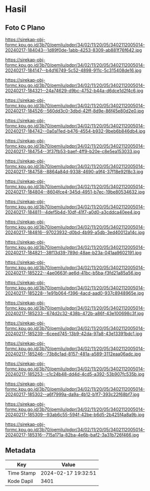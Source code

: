 # Hasil

## Foto C Plano

https://sirekap-obj-formc.kpu.go.id/3b70/pemilu/pdpr/34/02/11/20/05/3402112005014-20240217-184043--1d89f0de-1abb-4253-8309-ab881f76f642.jpg

https://sirekap-obj-formc.kpu.go.id/3b70/pemilu/pdpr/34/02/11/20/05/3402112005014-20240217-184147--b4d16749-5c52-4898-911c-5c315408de16.jpg

https://sirekap-obj-formc.kpu.go.id/3b70/pemilu/pdpr/34/02/11/20/05/3402112005014-20240217-184321--24a74629-d9bc-4752-b44a-d6dce1d2f4c6.jpg

https://sirekap-obj-formc.kpu.go.id/3b70/pemilu/pdpr/34/02/11/20/05/3402112005014-20240217-184526--560dd3c0-3dbd-42ff-8d9e-86f45e80d2e0.jpg

https://sirekap-obj-formc.kpu.go.id/3b70/pemilu/pdpr/34/02/11/20/05/3402112005014-20240217-184742--0a0a11ed-b476-4554-b932-9beb6b846db4.jpg

https://sirekap-obj-formc.kpu.go.id/3b70/pemilu/pdpr/34/02/11/20/05/3402112005014-20240217-184754--3f37fb53-baef-4ff9-b20e-c8e5ea153033.jpg

https://sirekap-obj-formc.kpu.go.id/3b70/pemilu/pdpr/34/02/11/20/05/3402112005014-20240217-184758--8864a84d-9338-4690-a9f4-37f18e92f8c3.jpg

https://sirekap-obj-formc.kpu.go.id/3b70/pemilu/pdpr/34/02/11/20/05/3402112005014-20240217-184804--8604fce4-345d-4951-b7ec-19be80534632.jpg

https://sirekap-obj-formc.kpu.go.id/3b70/pemilu/pdpr/34/02/11/20/05/3402112005014-20240217-184811--4def5b4d-10df-41f7-a0d0-a3cddca40ee4.jpg

https://sirekap-obj-formc.kpu.go.id/3b70/pemilu/pdpr/34/02/11/20/05/3402112005014-20240217-184816--97023932-d0bd-4b99-a5db-3ed40012a14c.jpg

https://sirekap-obj-formc.kpu.go.id/3b70/pemilu/pdpr/34/02/11/20/05/3402112005014-20240217-184821--38f13d39-789d-48ae-b23a-041aa9602191.jpg

https://sirekap-obj-formc.kpu.go.id/3b70/pemilu/pdpr/34/02/11/20/05/3402112005014-20240217-185222--4ae0663f-ae6d-41bc-b5ba-f3fd21a85a56.jpg

https://sirekap-obj-formc.kpu.go.id/3b70/pemilu/pdpr/34/02/11/20/05/3402112005014-20240217-185228--1e91b064-f396-4acd-aad0-937c8948965e.jpg

https://sirekap-obj-formc.kpu.go.id/3b70/pemilu/pdpr/34/02/11/20/05/3402112005014-20240217-185233--674d2c32-438b-472b-a86f-43e100698c3f.jpg

https://sirekap-obj-formc.kpu.go.id/3b70/pemilu/pdpr/34/02/11/20/05/3402112005014-20240217-185239--6ceed745-13b9-42da-97a8-43e13391bdc1.jpg

https://sirekap-obj-formc.kpu.go.id/3b70/pemilu/pdpr/34/02/11/20/05/3402112005014-20240217-185246--73b8c1ad-8157-481a-a589-3112eaa06adc.jpg

https://sirekap-obj-formc.kpu.go.id/3b70/pemilu/pdpr/34/02/11/20/05/3402112005014-20240217-185253--c1c24b48-dd4d-4cd5-a392-53b907fc535b.jpg

https://sirekap-obj-formc.kpu.go.id/3b70/pemilu/pdpr/34/02/11/20/05/3402112005014-20240217-185302--a6f7999a-da9a-4b12-b1f7-393c22f68bf7.jpg

https://sirekap-obj-formc.kpu.go.id/3b70/pemilu/pdpr/34/02/11/20/05/3402112005014-20240217-185309--93ab6c55-594f-42be-b6d5-2b425f4a8a9b.jpg

https://sirekap-obj-formc.kpu.go.id/3b70/pemilu/pdpr/34/02/11/20/05/3402112005014-20240217-185316--715a171a-82ba-4e6b-baf2-3a31b726f466.jpg


## Metadata

| Key        | Value               |
| ---------- | ------------------- |
| Time Stamp | 2024-02-17 19:32:51 |
| Kode Dapil | 3401                |



